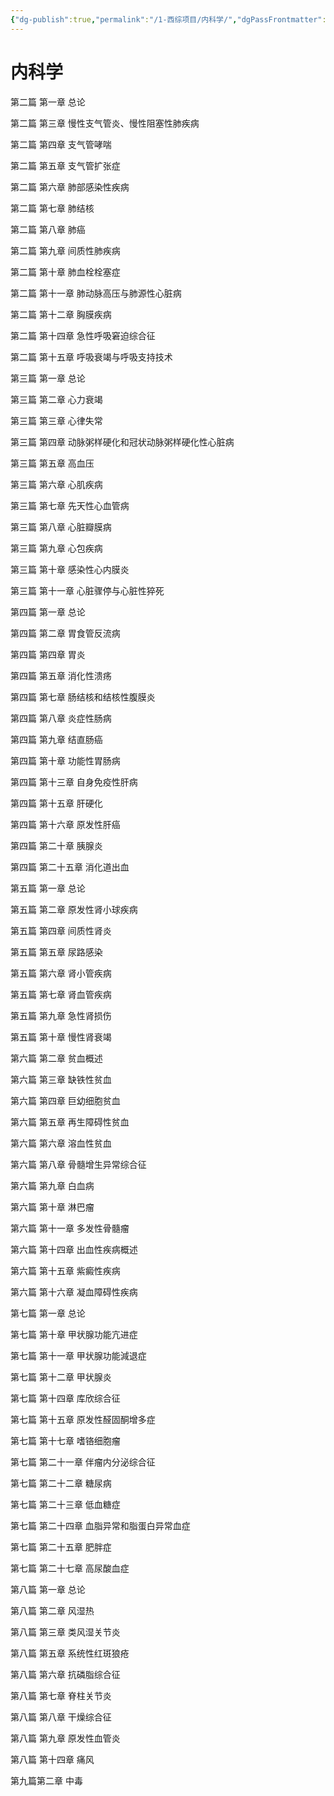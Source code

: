```yaml
---
{"dg-publish":true,"permalink":"/1-西综项目/内科学/","dgPassFrontmatter":true}
---
```


# 内科学

第二篇 第一章 总论

第二篇 第三章 慢性支气管炎、慢性阻塞性肺疾病

第二篇 第四章 支气管哮喘

第二篇 第五章 支气管扩张症

第二篇 第六章 肺部感染性疾病

第二篇 第七章 肺结核

第二篇 第八章 肺癌

第二篇 第九章 间质性肺疾病

第二篇 第十章 肺血栓栓塞症

第二篇 第十一章 肺动脉高压与肺源性心脏病

第二篇 第十二章 胸膜疾病

第二篇 第十四章 急性呼吸窘迫综合征

第二篇 第十五章 呼吸衰竭与呼吸支持技术

第三篇 第一章 总论

第三篇 第二章 心力衰竭

第三篇 第三章 心律失常

第三篇 第四章 动脉粥样硬化和冠状动脉粥样硬化性心脏病

第三篇 第五章 高血压

第三篇 第六章 心肌疾病

第三篇 第七章 先天性心血管病

第三篇 第八章 心脏瓣膜病

第三篇 第九章 心包疾病

第三篇 第十章 感染性心内膜炎

第三篇 第十一章 心脏骤停与心脏性猝死

第四篇 第一章 总论

第四篇 第二章 胃食管反流病

第四篇 第四章 胃炎

第四篇 第五章 消化性溃疡

第四篇 第七章 肠结核和结核性腹膜炎

第四篇 第八章 炎症性肠病

第四篇 第九章 结直肠癌

第四篇 第十章 功能性胃肠病

第四篇 第十三章 自身免疫性肝病

第四篇 第十五章 肝硬化

第四篇 第十六章 原发性肝癌

第四篇 第二十章 胰腺炎

第四篇 第二十五章 消化道出血

第五篇 第一章 总论

第五篇 第二章 原发性肾小球疾病

第五篇 第四章 间质性肾炎

第五篇 第五章 尿路感染

第五篇 第六章 肾小管疾病

第五篇 第七章 肾血管疾病

第五篇 第九章 急性肾损伤

第五篇 第十章 慢性肾衰竭

第六篇 第二章 贫血概述

第六篇 第三章 缺铁性贫血

第六篇 第四章 巨幼细胞贫血

第六篇 第五章 再生障碍性贫血

第六篇 第六章 溶血性贫血

第六篇 第八章 骨髓增生异常综合征

第六篇 第九章 白血病

第六篇 第十章 淋巴瘤

第六篇 第十一章 多发性骨髓瘤

第六篇 第十四章 出血性疾病概述

第六篇 第十五章 紫癜性疾病

第六篇 第十六章 凝血障碍性疾病

第七篇 第一章 总论

第七篇 第十章 甲状腺功能亢进症

第七篇 第十一章 甲状腺功能減退症

第七篇 第十二章 甲状腺炎

第七篇 第十四章 库欣综合征

第七篇 第十五章 原发性醛固酮增多症

第七篇 第十七章 嗜铬细胞瘤

第七篇 第二十一章 伴瘤内分泌综合征

第七篇 第二十二章 糖尿病

第七篇 第二十三章 低血糖症

第七篇 第二十四章 血脂异常和脂蛋白异常血症

第七篇 第二十五章 肥胖症

第七篇 第二十七章 高尿酸血症

第八篇 第一章 总论

第八篇 第二章 风湿热

第八篇 第三章 类风湿关节炎

第八篇 第五章 系统性红斑狼疮

第八篇 第六章 抗磷脂综合征

第八篇 第七章 脊柱关节炎

第八篇 第八章 干燥综合征

第八篇 第九章 原发性血管炎

第八篇 第十四章 痛风

第九篇第二章 中毒